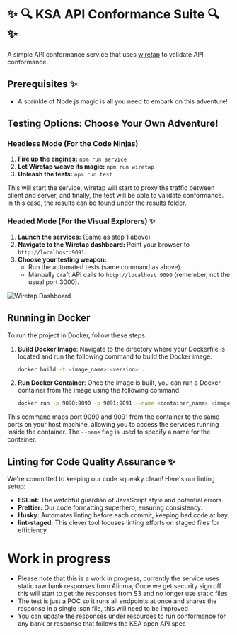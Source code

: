 # ✨ :mag: KSA API Conformance Suite :mag: ✨

A simple API conformance service that uses [wiretap](https://pb33f.io/wiretap/) to validate API conformance.

## Prerequisites ✨

* A sprinkle of Node.js magic is all you need to embark on this adventure!

## Testing Options: Choose Your Own Adventure!

### Headless Mode (For the Code Ninjas)

1. **Fire up the engines:** `npm run service`
2. **Let Wiretap weave its magic:** `npm run wiretap`
3. **Unleash the tests:** `npm run test`

This will start the service, wiretap will start to proxy the traffic between client and server, and finally, the test will be able to validate conformance. In this case, the results can be found under the results folder.

### Headed Mode (For the Visual Explorers) ✨

1. **Launch the services:** (Same as step 1 above)
2. **Navigate to the Wiretap dashboard:** Point your browser to `http://localhost:9091`.
3. **Choose your testing weapon:**
   *  Run the automated tests (same command as above).
   *  Manually craft API calls to `http://localhost:9090` (remember, not the usual port 3000).

![Wiretap Dashboard](https://github.com/ReshailLean/ksa-conformance-suite/assets/98384896/23b1d977-b2a9-4f82-b236-511034207a4a)

## Running in Docker

To run the project in Docker, follow these steps:

1. **Build Docker Image**:
   Navigate to the directory where your Dockerfile is located and run the following command to build the Docker image:
   ```bash
   docker build -t <image_name>:<version> .
   ```
2. **Run Docker Container**:
   Once the image is built, you can run a Docker container from the image using the following command:
   ```bash
   docker run -p 9090:9090 -p 9091:9091 --name <container_name> <image_name>:<version>
   ```

This command maps port 9090 and 9091 from the container to the same ports on your host machine, allowing you to access the services running inside the container. The `--name` flag is used to specify a name for the container.

## Linting for Code Quality Assurance ✨

We're committed to keeping our code squeaky clean! Here's our linting setup:

* **ESLint:**  The watchful guardian of JavaScript style and potential errors.
* **Prettier:**  Our code formatting superhero, ensuring consistency.
* **Husky:**  Automates linting before each commit, keeping bad code at bay.
* **lint-staged:**  This clever tool focuses linting efforts on staged files for efficiency.

# Work in progress
- Please note that this is a work in progress, currently the service uses static raw bank responses from Alinma, Once we get security sign off this will start to get the responses from S3 and no longer use static files
- The test is just a POC so it runs all endpoints at once and shares the response in a single json file, this will need to be improved
- You can update the responses under resources to run conformance for any bank or response that follows the KSA open API spec
